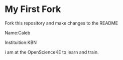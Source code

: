 # My First Fork
Fork this repository and make changes to the README

Name:Caleb

Instituition:KBN

i am at the OpenScienceKE to learn and train.
